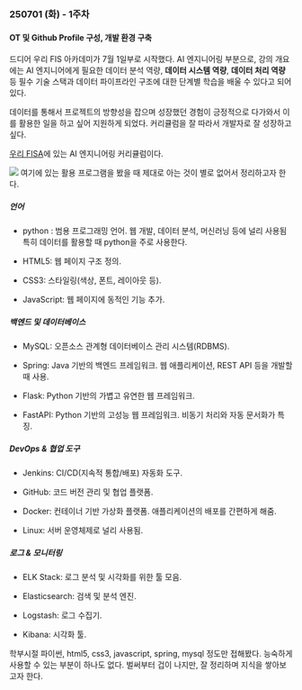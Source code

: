 ### 250701 (화) - 1주차
#### OT 및 Github Profile 구성, 개발 환경 구축

드디어 우리 FIS 아카데미가 7월 1일부로 시작했다. AI 엔지니어링 부분으로, 강의 개요에는 AI 엔지니어에게 필요한 데이터 분석 역량, **데이터 시스템 역량**, **데이터 처리 역량** 등 필수 기술 스택과 데이터 파이프라인 구조에 대한 단계별 학습을 배울 수 있다고 되어있다.

데이터를 통해서 프로젝트의 방향성을 잡으며 성장했던 경험이 긍정적으로 다가와서 이를 활용한 일을 하고 싶어 지원하게 되었다. 커리큘럼을 잘 따라서 개발자로 잘 성장하고 싶다.

[우리 FISA](http://www.woorifis.com/kor/peoplelife/futureLab/labInfo)에 있는 AI 엔지니어링 커리큘럼이다.

![](https://i.imgur.com/0YCTjZE.png)
여기에 있는 활용 프로그램을 봤을 때 제대로 아는 것이 별로 없어서 정리하고자 한다.

##### 언어
- python : 범용 프로그래밍 언어. 웹 개발, 데이터 분석, 머신러닝 등에 널리 사용됨
    특히 데이터를 활용할 때 python을 주로 사용한다.
- HTML5: 웹 페이지 구조 정의.

- CSS3: 스타일링(색상, 폰트, 레이아웃 등).

- JavaScript: 웹 페이지에 동적인 기능 추가.

##### 백엔드 및 데이터베이스
- MySQL: 오픈소스 관계형 데이터베이스 관리 시스템(RDBMS).

- Spring: Java 기반의 백엔드 프레임워크. 웹 애플리케이션, REST API 등을 개발할 때 사용.

- Flask: Python 기반의 가볍고 유연한 웹 프레임워크.

- FastAPI: Python 기반의 고성능 웹 프레임워크. 비동기 처리와 자동 문서화가 특징.

##### DevOps & 협업 도구
- Jenkins: CI/CD(지속적 통합/배포) 자동화 도구.

- GitHub: 코드 버전 관리 및 협업 플랫폼.

- Docker: 컨테이너 기반 가상화 플랫폼. 애플리케이션의 배포를 간편하게 해줌.

- Linux: 서버 운영체제로 널리 사용됨.

##### 로그 & 모니터링
- ELK Stack: 로그 분석 및 시각화를 위한 툴 모음.

- Elasticsearch: 검색 및 분석 엔진.

- Logstash: 로그 수집기.

- Kibana: 시각화 툴.


학부시절 파이썬, html5, css3, javascript, spring, mysql 정도만 접해봤다. 능숙하게 사용할 수 있는 부분이 하나도 없다. 벌써부터 겁이 나지만, 잘 정리하며 지식을 쌓아보고자 한다. 